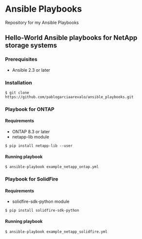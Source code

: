 # Ansible Playbooks

Repository for my Ansible Playbooks

## Hello-World Ansible playbooks for NetApp storage systems

### Prerequisites

* Ansible 2.3 or later

### Installation

```shell
$ git clone https://github.com/pablogarciaarevalo/ansible_playbooks.git
```

### Playbook for ONTAP

#### Requirements

* ONTAP 8.3 or later
* netapp-lib module

```shell
$ pip install netapp-lib --user
```

#### Running playbook

```shell
$ ansible-playbook example_netapp_ontap.yml
```

### Playbook for SolidFire

#### Requirements

* solidfire-sdk-python module

```shell
$ pip install solidfire-sdk-python
```

#### Running playbook

```shell
$ ansible-playbook example_netapp_solidfire.yml
```
